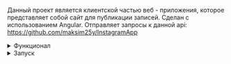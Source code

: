 Данный проект является клиентской частью веб - приложения, которое представляет собой сайт для публикации записей. Сделан с использованием Angular. Отправляет запросы к данной api: https://github.com/maksim25y/InstagramApp

<details><summary>Функционал</summary>
При переходе по адресу /register происходит переход к форме регистрации
  
![image](https://github.com/maksim25y/clientApp/assets/131711956/7726eb70-2b44-4879-9487-1b81babf9d80)
После ввода корректных данных появляется возможность нажатия на кнопку для завершения регистрации

![image](https://github.com/maksim25y/clientApp/assets/131711956/4201d194-ccf8-4a5f-9bb4-f151c80037ce)
При переходе по адресу /login происходит переход к форме входа в аккаунт

![image](https://github.com/maksim25y/clientApp/assets/131711956/47b46851-ff20-4366-8bb9-79f6946486e5)
После входа в аккаунт появляется иконка пользователя, нажав на кнопку Profile можно перейти в свой профиль, нажав на кнопку Logout вы выходите из аккаунта

![image](https://github.com/maksim25y/clientApp/assets/131711956/c95cf93a-2797-4edd-913f-9555ba388f75)

При переходе в профиль показывается основаня информация о вашем профиле

![image](https://github.com/maksim25y/clientApp/assets/131711956/cc44c6e5-71cb-433a-b8a4-11c470c4406d)
Можно сменить аватарку, имя, фамилию, добавить описание профиля, добавить записи, удалить существующие записи, удалить комментарии, оставленные к вашим записям.

![image](https://github.com/maksim25y/clientApp/assets/131711956/1786cbfe-ec84-45a4-ad83-1422c9a55a54)
Форма создания записи:

![image](https://github.com/maksim25y/ShopApp/assets/131711956/f84c4849-a5cf-4f9f-a67c-dd46cda8316f)
Созданная запись:

![image](https://github.com/maksim25y/ShopApp/assets/131711956/009d060a-76b4-40a3-8e43-e17229d6b620)

При переходе по адресу /main появляются все записи, вы можете поставить лайк, убрать лайк, оставить комментарий:

![image](https://github.com/maksim25y/clientApp/assets/131711956/5f07ed26-7cd3-4302-928b-804cc30e8c70)

Запись после лайк и комментария:
![image](https://github.com/maksim25y/clientApp/assets/131711956/46c4b633-325c-41ca-9ee0-93cb48fb0ecd)

</details>

</details>
<details><summary>Запуск</summary>
Для того, чтобы запустить необходимо проделать следующие шаги на Windows, установите [Git Bash](https://git-scm.com/)

1. Склонируйте репозиторий

```shell
git clone git@github.com:maksim25y/clientApp.git
```

2. Скачайте и установите Docker

Скачать и найти инструкцию по установке вы можете на официальном сайте [Docker](https://www.docker.com)

3. Запустите клиент в Docker

Для этого откройте терминал и перейдите в папку репозитория

```shell
cd clientApp
```

Далее введите команду

```shell
docker-compose up --build
```
Готово! Клиент запущен.

Перейдите по адресу: localhost:4200

Чтобы остановить работу контейнеров, в терминале, откуда вы запускали docker-compose нажмите Ctrl+C (Control + C для Mac)
</details>
